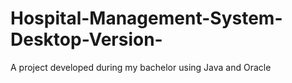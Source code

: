 # Hospital-Management-System-Desktop-Version-
A project developed during my bachelor using Java and Oracle
